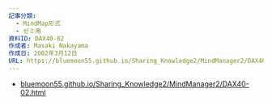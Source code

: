 ```yaml
---
記事分類:
  - MindMap形式
  - ゼミ用
資料ID: DAX40-02
作成者: Masaki Nakayama
作成日: 2002年3月12日
URL: https://bluemoon55.github.io/Sharing_Knowledge2/MindManager2/DAX40-02.html
---
```

- [bluemoon55.github.io/Sharing\_Knowledge2/MindManager2/DAX40-02.html](https://bluemoon55.github.io/Sharing_Knowledge2/MindManager2/DAX40-02.html)